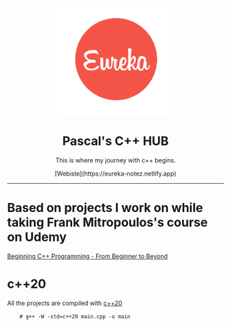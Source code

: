 <p align="center">
<img height="256" src="./logo.png" />
</p>

<h1 align="center">Pascal's C++ HUB</h1>

<p align="center">This is where my journey with c++ begins.</p>

<p align=center>
[Webiste](https://eureka-notez.netlify.app)
</p>

---

# Based on projects I work on while taking Frank Mitropoulos's course on Udemy

[Beginning C++ Programming - From Beginner to Beyond](https://www.udemy.com/course/beginning-c-plus-plus-programming/)

# c++20

All the projects are compiled with [c++20](https://en.cppreference.com/w/cpp/20)

        # g++ -W -std=c++20 main.cpp -o main
